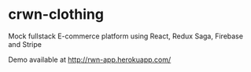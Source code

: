 # crwn-clothing

Mock fullstack E-commerce platform using React, Redux Saga, Firebase and Stripe

Demo available at http://rwn-app.herokuapp.com/
